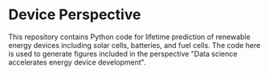 # Device Perspective
This repository contains Python code for lifetime prediction of renewable energy devices including solar cells, batteries, and fuel cells. The code here is used to generate figures included in the perspective "Data science accelerates energy device development".
